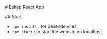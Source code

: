 # Eskap React App

## Start

- `npm install` : for dependencies
- `npm start` : to start the website on localhost

